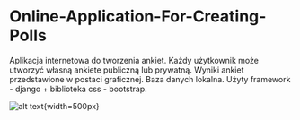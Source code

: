# Online-Application-For-Creating-Polls
Aplikacja  internetowa do tworzenia ankiet. Każdy użytkownik może utworzyć własną ankiete publiczną lub prywatną. Wyniki ankiet przedstawione w postaci graficznej.
Baza danych lokalna. Użyty framework - django + biblioteka css - bootstrap.

![alt text](https://github.com/DzikiCzosnek99/Forecast-models/blob/master/example.png?raw=true){width=500px}
